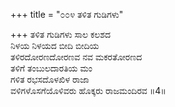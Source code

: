 +++
title = "೦೦೪ ತಳಿತ ಗುಡಿಗಳು"

+++
ತಳಿತ ಗುಡಿಗಳು ಸಾಲ ಕಲಶದ  
ನಿಳಯ ನಿಳಯದ ಬೀದಿ ಬೀದಿಯ                         
ತಳಿರದೋರಣದೋರಣವ ನವ ಮಕರತೋರಣದ    
ತಳಿಗೆ ತಂಬುಲದಾರತಿಯ ಮಂ  
ಗಳಿತ ರಭಸದೊಳಖಿಳ ರಾಜಾ  
ವಳಿಗಳೊಸಗೆಯೊಳಿವರು ಹೊಕ್ಕರು ರಾಜಮಂದಿರವ   ॥4॥